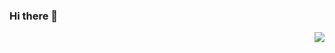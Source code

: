 ### Hi there 👋
<img align="right" src="https://github-readme-stats.vercel.app/api?username=yuanlinlin00&show_icons=true&icon_color=CE1D2D&text_color=718096&bg_color=ffffff&hide_title=true" />

<!--
**yuanlinlin00/yuanlinlin00** is a ✨ _special_ ✨ repository because its `README.md` (this file) appears on your GitHub profile.

Here are some ideas to get you started:

- 🔭 I’m currently working on ...
- 🌱 I’m currently learning ...
- 👯 I’m looking to collaborate on ...
- 🤔 I’m looking for help with ...
- 💬 Ask me about ...
- 📫 How to reach me: ...
- 😄 Pronouns: ...
- ⚡ Fun fact: ...
-->

